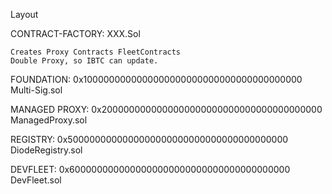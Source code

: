 Layout

CONTRACT-FACTORY: XXX.Sol

    Creates Proxy Contracts FleetContracts
    Double Proxy, so IBTC can update.


FOUNDATION:
    0x1000000000000000000000000000000000000000 Multi-Sig.sol

MANAGED PROXY:
    0x2000000000000000000000000000000000000000 ManagedProxy.sol

REGISTRY:
    0x5000000000000000000000000000000000000000 DiodeRegistry.sol

DEVFLEET:
    0x6000000000000000000000000000000000000000 DevFleet.sol

